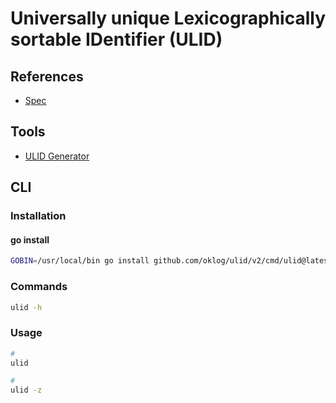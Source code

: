 # Universally unique Lexicographically sortable IDentifier (ULID)

<!--
https://medium.com/zendesk-engineering/how-probable-are-collisions-with-ulids-monotonic-option-d604d3ed2de
-->

## References

- [Spec](https://github.com/ulid/spec)

## Tools

- [ULID Generator](https://ulidgenerator.com)

## CLI

### Installation

#### go install

```sh
GOBIN=/usr/local/bin go install github.com/oklog/ulid/v2/cmd/ulid@latest
```

### Commands

```sh
ulid -h
```

### Usage

```sh
#
ulid

#
ulid -z
```
